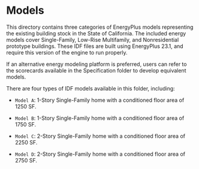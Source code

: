 # Models

This directory contains three categories of EnergyPlus models representing the existing building stock in the State of California. The included energy models cover Single-Family, Low-Rise Multifamily, and Nonresidential prototype buildings. These IDF files are built using EnergyPlus 23.1, and require this version of the engine to run properly.

If an alternative energy modeling platform is preferred, users can refer to the scorecards available in the Specification folder to develop equivalent models.

There are four types of IDF models available in this folder, including:
  
  - `Model A`: 1-Story Single-Family home with a conditioned floor area of 1250 SF.
  
  - `Model B`: 1-Story Single-Family home with a conditioned floor area of 1750 SF.
  
  - `Model C`: 2-Story Single-Family home with a conditioned floor area of 2250 SF.
  
  - `Model D`: 2-Story Single-Family home with a conditioned floor area of 2750 SF.
